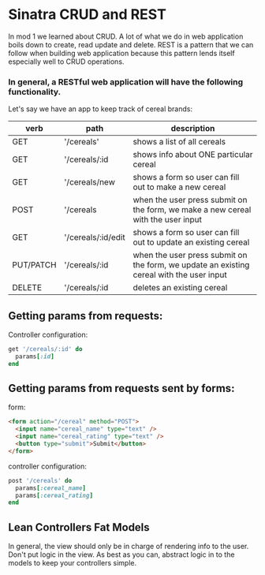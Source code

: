 # Sinatra CRUD and REST
In mod 1 we learned about CRUD. A lot of what we do in web application boils down to create, read update and delete. REST is a pattern that we can follow when building web application because this pattern lends itself especially well to CRUD operations.


### In general, a RESTful web application will have the following functionality.
Let's say we have an app to keep track of cereal brands:

| verb      |  path              | description                                                                              |
|-----------|--------------------|------------------------------------------------------------------------------------------| 
| GET       | '/cereals'         | shows a list of all cereals                                                              |
| GET       | '/cereals/:id      |  shows info about ONE particular cereal                                                  |
| GET       | '/cereals/new      | shows a form so user can fill out to make a new cereal                                   |
| POST      | '/cereals          | when the user press submit on the form, we make a new cereal with the user input         |
| GET       | '/cereals/:id/edit | shows a form so user can fill out to update an existing cereal                           |
| PUT/PATCH | '/cereals/:id      | when the user press submit on the form, we update an existing cereal with the user input |
| DELETE    | '/cereals/:id      | deletes an existing cereal                                                               |

## Getting params from requests:
Controller configuration:
```ruby
get '/cereals/:id' do
  params[:id]
end
```

## Getting params from requests sent by forms:
form:
```html
<form action="/cereal" method="POST">
  <input name="cereal_name" type="text" />
  <input name="cereal_rating" type="text" />
  <button type="submit">Submit</button>
</form>
```
controller configuration:
```ruby
post '/cereals' do
  params[:cereal_name]
  params[:cereal_rating]
end
```

## Lean Controllers Fat Models
In general, the view should only be in charge of rendering info to the user. Don't put logic in the view. As best as you can, abstract logic in to the models to keep your controllers simple.
